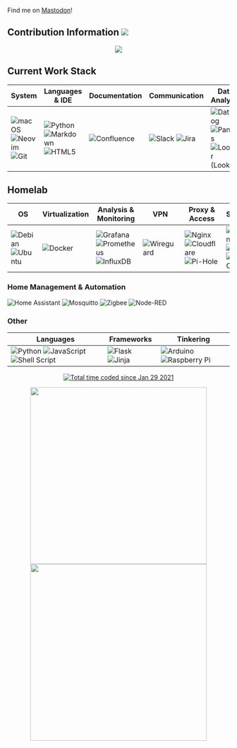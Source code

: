 Find me on <a rel="me" href="https://fosstodon.org/@notnorm">Mastodon</a>!

  ## Contribution Information <a href="https://hits.seeyoufarm.com/api/count/incr/badge.svg?url=https%3A%2F%2Fgithub.com%2FNormanras1212%2Fhit-counter"><img src="https://hits.seeyoufarm.com/api/count/incr/badge.svg?url=https%3A%2F%2Fgithub.com%2FNormanras1212%2Fhit-counter"/></a>
  
 <p align="center"><a href="https://github-profile-summary-cards.vercel.app/api/cards/profile-details?username=Normanras&theme=dracula"/><img src="https://github-profile-summary-cards.vercel.app/api/cards/profile-details?username=Normanras&theme=dracula"></a></p>
 
 ## Current Work Stack
 | System | Languages & IDE | Documentation | Communication | Data Analysis |
 |---|----|----|----|-----|
 | ![macOS](https://img.shields.io/badge/mac%20os-000000?style=for-the-badge&logo=macos&logoColor=F0F0F0) ![Neovim](https://img.shields.io/badge/NeoVim-%2357A143.svg?&style=for-the-badge&logo=neovim&logoColor=white) ![Git](https://img.shields.io/badge/git-%23F05033.svg?style=for-the-badge&logo=git&logoColor=white) | ![Python](https://img.shields.io/badge/python-3670A0?style=for-the-badge&logo=python&logoColor=ffdd54)    ![Markdown](https://img.shields.io/badge/markdown-%23000000.svg?style=for-the-badge&logo=markdown&logoColor=white)   ![HTML5](https://img.shields.io/badge/html5-%23E34F26.svg?style=for-the-badge&logo=html5&logoColor=white) |   ![Confluence](https://img.shields.io/badge/confluence-%23172BF4.svg?style=for-the-badge&logo=confluence&logoColor=white) |   ![Slack](https://img.shields.io/badge/Slack-4A154B?style=for-the-badge&logo=slack&logoColor=white) ![Jira](https://img.shields.io/badge/Jira-0052CC?style=for-the-badge&logo=Jira&logoColor=white) |   ![Datadog](https://img.shields.io/badge/datadog-%23632CA6.svg?style=for-the-badge&logo=datadog&logoColor=white) ![Pandas](https://img.shields.io/badge/pandas-%23150458.svg?style=for-the-badge&logo=pandas&logoColor=white) ![Looker](https://img.shields.io/badge/google-4285F4?style=for-the-badge&logo=google&logoColor=white)(Looker) |
  
  ## Homelab
  | OS | Virtualization | Analysis & Monitoring | VPN | Proxy & Access | Services | 
  |---|----|---|----|-----|---|
  | ![Debian](https://img.shields.io/badge/Debian-D70A53?style=for-the-badge&logo=debian&logoColor=white) ![Ubuntu](https://img.shields.io/badge/Ubuntu-E95420?style=for-the-badge&logo=ubuntu&logoColor=white) | ![Docker](https://img.shields.io/badge/docker-%230db7ed.svg?style=for-the-badge&logo=docker&logoColor=white) | ![Grafana](https://img.shields.io/badge/grafana-%23F46800.svg?style=for-the-badge&logo=grafana&logoColor=white)  ![Prometheus](https://img.shields.io/badge/Prometheus-E6522C?style=for-the-badge&logo=Prometheus&logoColor=white) ![InfluxDB](https://img.shields.io/badge/InfluxDB-22ADF6?style=for-the-badge&logo=InfluxDB&logoColor=white) | ![Wireguard](https://img.shields.io/badge/wireguard-%2388171A.svg?style=for-the-badge&logo=wireguard&logoColor=white) |  ![Nginx](https://img.shields.io/badge/nginx-%23009639.svg?style=for-the-badge&logo=nginx&logoColor=white)  ![Cloudflare](https://img.shields.io/badge/Cloudflare-F38020?style=for-the-badge&logo=Cloudflare&logoColor=white) ![Pi-Hole](https://img.shields.io/badge/pihole-%2396060C.svg?style=for-the-badge&logo=pi-hole&logoColor=white) |   ![Jellyfin](https://img.shields.io/badge/jellyfin-%23000B25.svg?style=for-the-badge&logo=Jellyfin&logoColor=00A4DC) ![Gitea](https://img.shields.io/badge/Gitea-34495E?style=for-the-badge&logo=gitea&logoColor=5D9425) ![Next Cloud](https://img.shields.io/badge/Next%20Cloud-0B94DE?style=for-the-badge&logo=nextcloud&logoColor=white) |
  
  ### Home Management & Automation 
  ![Home Assistant](https://img.shields.io/badge/home%20assistant-%2341BDF5.svg?style=for-the-badge&logo=home-assistant&logoColor=white) ![Mosquitto](https://img.shields.io/badge/mosquitto-%233C5280.svg?style=for-the-badge&logo=eclipsemosquitto&logoColor=white) ![Zigbee](https://img.shields.io/badge/zigbee-%23EB0443.svg?style=for-the-badge&logo=zigbee&logoColor=white) ![Node-RED](https://img.shields.io/badge/Node--RED-%238F0000.svg?style=for-the-badge&logo=node-red&logoColor=white)
  ### Other
| Languages | Frameworks | Tinkering |
|---|---|---|
| ![Python](https://img.shields.io/badge/python-3670A0?style=for-the-badge&logo=python&logoColor=ffdd54) ![JavaScript](https://img.shields.io/badge/javascript-%23323330.svg?style=for-the-badge&logo=javascript&logoColor=%23F7DF1E)   ![Shell Script](https://img.shields.io/badge/shell_script-%23121011.svg?style=for-the-badge&logo=gnu-bash&logoColor=white) |   ![Flask](https://img.shields.io/badge/flask-%23000.svg?style=for-the-badge&logo=flask&logoColor=white)  ![Jinja](https://img.shields.io/badge/jinja-white.svg?style=for-the-badge&logo=jinja&logoColor=black) | ![Arduino](https://img.shields.io/badge/-Arduino-00979D?style=for-the-badge&logo=Arduino&logoColor=white)   ![Raspberry Pi](https://img.shields.io/badge/-RaspberryPi-C51A4A?style=for-the-badge&logo=Raspberry-Pi) | 
  

<p align="center">
<a href="https://wakatime.com/@f29059de-6af3-42de-89a9-ea9b77dc181c"><img src="https://wakatime.com/badge/user/f29059de-6af3-42de-89a9-ea9b77dc181c.svg" alt="Total time coded since Jan 29 2021" /></a>
  </p>

<p align="center">
<a href="https://wakatime.com"><img style="width: 400px" src="https://wakatime.com/share/@Normanras/918cf113-ecd6-4203-997b-dcadfc9b53a9.png" /></a>
<a href="https://wakatime.com"><img style="width:400px" src="https://wakatime.com/share/@Normanras/1f9e0356-eb36-4f30-ad60-9b57fa05d571.png" /></a>
  </p>
</div>
